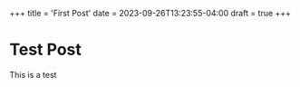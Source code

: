 +++
title = 'First Post'
date = 2023-09-26T13:23:55-04:00
draft = true
+++

# Test Post

This is a test